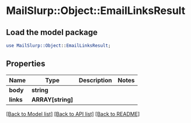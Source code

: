 # MailSlurp::Object::EmailLinksResult

## Load the model package
```perl
use MailSlurp::Object::EmailLinksResult;
```

## Properties
Name | Type | Description | Notes
------------ | ------------- | ------------- | -------------
**body** | **string** |  | 
**links** | **ARRAY[string]** |  | 

[[Back to Model list]](../README#documentation-for-models) [[Back to API list]](../README#documentation-for-api-endpoints) [[Back to README]](../README)


